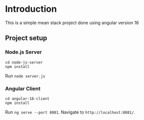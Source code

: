 # Introduction
  This is a simple mean stack project done using angular version 16 

## Project setup

### Node.js Server
```
cd node-js-server
npm install
```
Run `node server.js`

### Angular Client
```
cd angular-16-client
npm install
```
Run `ng serve --port 8081`. Navigate to `http://localhost:8081/`.

